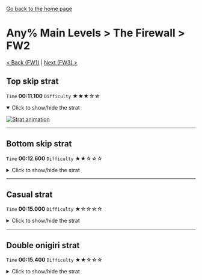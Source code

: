 [Go back to the home page](https://github.com/Doublevil/scbspeedrun)

# Any% Main Levels > The Firewall > FW2

[< Back (FW1)](https://github.com/Doublevil/scbspeedrun/blob/main/levels/any_ml/FW/FW1.md) | [Next (FW3) >](https://github.com/Doublevil/scbspeedrun/blob/main/levels/any_ml/FW/FW3.md)

## Top skip strat

`Time` **00:11.100** `Difficulty` ★★★☆☆
<details open>
  <summary>Click to show/hide the strat</summary>

  [![Strat animation](https://github.com/Doublevil/scbspeedrun/blob/main/media/levels/FW/FW2_TopSkip.webp)](https://github.com/Doublevil/scbspeedrun/blob/main/media/levels/FW/FW2_TopSkip.mp4?raw=true)
</details>

---
## Bottom skip strat

`Time` **00:12.600** `Difficulty` ★★☆☆☆
<details>
  <summary>Click to show/hide the strat</summary>

  [![Strat animation](https://github.com/Doublevil/scbspeedrun/blob/main/media/levels/FW/FW2_PoolSkip.webp)](https://github.com/Doublevil/scbspeedrun/blob/main/media/levels/FW/FW2_PoolSkip.mp4?raw=true)

  **Notes**
  - It looks harder than it is. Just make sure to use the D-Pad for this one.
</details>

---
## Casual strat

`Time` **00:15.000** `Difficulty` ★☆☆☆☆
<details>
  <summary>Click to show/hide the strat</summary>

  [![Strat animation](https://github.com/Doublevil/scbspeedrun/blob/main/media/levels/FW/FW2_CasualStrat.webp)](https://github.com/Doublevil/scbspeedrun/blob/main/media/levels/FW/FW2_CasualStrat.mp4?raw=true)
</details>

---
## Double onigiri strat

`Time` **00:15.400** `Difficulty` ★★☆☆☆
<details>
  <summary>Click to show/hide the strat</summary>

  [![Strat animation](https://github.com/Doublevil/scbspeedrun/blob/main/media/levels/FW/FW2_DoubleOnigiri.webp)](https://github.com/Doublevil/scbspeedrun/blob/main/media/levels/FW/FW2_DoubleOnigiri.mp4?raw=true)
</details>
